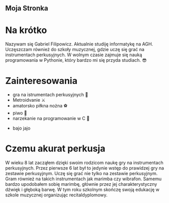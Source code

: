 ## Moja Stronka

# Na krótko
Nazywam się Gabriel Filipowicz. Aktualnie studiję informatykę na AGH. Uczęszczam również do szkoły muzycznej, gdzie uczę się grać na instrumentach perkusyjnych. W wolnym czasie zajmuje się nauką programowania w Pythonie, który bardzo mi się przyda studiach. 😎

# Zainteresowania
+ gra na istrumentach perkusyjnych 👹
+ Metroidvanie ⚔️
+ amatorsko piłkna nożna ⚽
+ piwo 🍻
+ narzekanie na programowanie w C 🥱
- bajo jajo

# Czemu akurat perkusja

W wieku 8 lat zacząłem dzięki swoim rodzicom naukę gry na instrumentach perkusyjnych. Przez pierwsze 6 lat był to jedynie wstęp do prawidzej gry na zestawie perkusyjnym. Uczę się grać nie tylko na zestawie perkusyjnym. Gram również na takich instrumentach jak marimba czy wibrafon. Samemu bardzo upodobałem sobię marimbę, głównie przez jej charakterystyczny dźwięk i głęboką barwę. W tym roku szkolnym skończę swoją edukację w szkole muzycznej organizując recitaldyplomowy.

